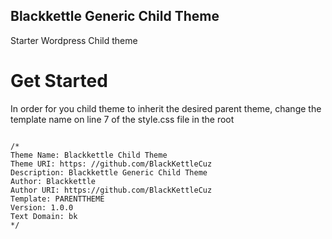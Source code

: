 ## Blackkettle Generic Child Theme

Starter Wordpress Child theme

# Get Started

In order for you child theme to inherit the desired parent theme, change the template name on line 7 of the style.css file in the root

<code>
/* 
Theme Name: Blackkettle Child Theme
Theme URI: https: //github.com/BlackKettleCuz
Description: Blackkettle Generic Child Theme
Author: Blackkettle
Author URI: https://github.com/BlackKettleCuz
Template: PARENTTHEME 
Version: 1.0.0
Text Domain: bk
*/
</code>
